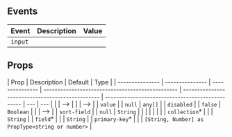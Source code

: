 ## Events

| Event   | Description | Value |
| ------- | ----------- | ----- |
| `input` |             |       |

## Props

| Prop            | Description     | Default         | Type                                             |
| --------------- | --------------- | --------------- | ------------------------------------------------ | ------------------------------------------------ | ------------------------------------------------ | --- | --- |
| <!--            | <!--            | `collection`\*  |                                                  |                                                  | `String`                                         | --> | --> |
| <!--            | <!--            | `field`\*       |                                                  |                                                  | `String`                                         | --> | --> |
| `value`         |                 | `null`          | `any[]`                                          |
| `disabled`      |                 | `false`         | `Boolean`                                        |
| <!--            | <!--            | `primary-key`\* |                                                  |                                                  | `[String, Number] as PropType<string or number>` | --> | --> |
| `sort-field`    |                 | `null`          | `String`                                         |
| <!--            | `collection`\*  |                 |                                                  | `String`                                         | -->                                              |
| <!--            | `field`\*       |                 |                                                  | `String`                                         | -->                                              |
| <!--            | `primary-key`\* |                 |                                                  | `[String, Number] as PropType<string or number>` | -->                                              |
| `collection`\*  |                 |                 | `String`                                         |
| `field`\*       |                 |                 | `String`                                         |
| `primary-key`\* |                 |                 | `[String, Number] as PropType<string or number>` |
